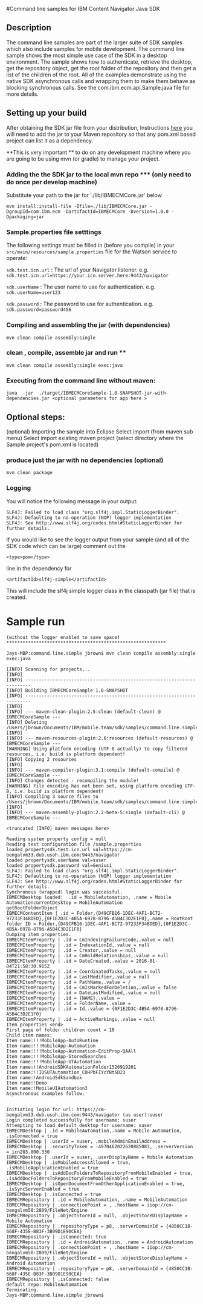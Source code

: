 
#Command line samples for IBM Content Navigator Java SDK

## Description

The command line samples are part of the larger suite of SDK samples which also include samples 
for mobile development.  The command line sample shows the most simple use case of the SDK in a 
desktop environment.  The sample shows how to authenticate, retrieve the desktop, get the repository object, 
get the root folder of the repository and then get a list of the children of the root.  All of the examples 
demonstrate using the native SDK asynchronous calls and wrapping them to make them behave as blocking 
synchronous calls.   See the com.ibm.ecm.api.Sample.java file for more details.  


## Setting up your build
After obtaining the SDK jar file from your distribution, Instructions [here](https://ibm-ecm.github.io/ibm-navigator-javasdk/site/download/index.html) 
you will need to add the jar to your Maven repository
so that any pom.xml based project can list it as a dependency. 

**This is very important ** to do on any development machine where you are 
going to be using mvn (or gradle) to manage your project. 

### Adding the the SDK jar to the local mvn repo  ***  (only need to do once per develop machine)
Substitute your path to the jar for './lib/IBMECMCore.jar' below

    mvn install:install-file -Dfile=./lib/IBMECMCore.jar -DgroupId=com.ibm.ecm -DartifactId=IBMECMCore -Dversion=1.0.0 -Dpackaging=jar

### Sample.properties file setttings
The following settings must be filled in (before you compile) in your `src/main/resources/sample.properties` file for the Watson service to operate:

`sdk.test.icn.url` : The url of your Navigator listener. 
e.g. `sdk.test.icn.url=https://your.icn.server.here:9443/navigator`

`sdk.userName` : The user name to use for authentication. 
e.g. `sdk.userName=user123`

`sdk.password` : The password to use for authentication. 
e.g. `sdk.password=password456`


### Compiling and assembling the jar (with dependencies) 
    mvn clean compile assembly:single
  
### clean , compile, assemble jar and run **
    mvn clean compile assembly:single exec:java

### Executing from the command line without maven:
    java  -jar  ./target/IBMECMCoreSample-1.0-SNAPSHOT-jar-with-dependencies.jar <optional parameters for app here >
  

## Optional steps:
(optional) Importing the sample into Eclipse
Select import (from maven sub menu)
Select import existing maven project (select directory where the Sample project's pom.xml is located)

### produce just the jar with no dependencies (optional)
    mvn clean package


### Logging
You will notice the following message in your output:

    SLF4J: Failed to load class "org.slf4j.impl.StaticLoggerBinder".
    SLF4J: Defaulting to no-operation (NOP) logger implementation
    SLF4J: See http://www.slf4j.org/codes.html#StaticLoggerBinder for further details.

If you would like to see the logger output from your sample (and all of the SDK code which can be large) 
comment out the

    <type>pom</type>
    
line in the dependency for 

    <artifactId>slf4j-simple</artifactId>
    
This will include the slf4j simple logger class in the classpath (jar file) that is created.        
            
            
 

# Sample run 
    (without the logger enabled to save space)
    ***********************************************************

    Jays-MBP:command.line.simple jbrown$ mvn clean compile assembly:single exec:java

    [INFO] Scanning for projects...
    [INFO]                                                                         
    [INFO] ------------------------------------------------------------------------
    [INFO] Building IBMECMCoreSample 1.0-SNAPSHOT
    [INFO] ------------------------------------------------------------------------
    [INFO] 
    [INFO] --- maven-clean-plugin:2.5:clean (default-clean) @ IBMECMCoreSample ---
    [INFO] Deleting /Users/jbrown/Documents/IBM/mobile.team/sdk/samples/command.line.simple/target
    [INFO] 
    [INFO] --- maven-resources-plugin:2.6:resources (default-resources) @ IBMECMCoreSample ---
    [WARNING] Using platform encoding (UTF-8 actually) to copy filtered resources, i.e. build is platform dependent!
    [INFO] Copying 2 resources
    [INFO] 
    [INFO] --- maven-compiler-plugin:3.1:compile (default-compile) @ IBMECMCoreSample ---
    [INFO] Changes detected - recompiling the module!
    [WARNING] File encoding has not been set, using platform encoding UTF-8, i.e. build is platform dependent!
    [INFO] Compiling 3 source files to /Users/jbrown/Documents/IBM/mobile.team/sdk/samples/command.line.simple/target/classes
    [INFO] 
    [INFO] --- maven-assembly-plugin:2.2-beta-5:single (default-cli) @ IBMECMCoreSample ---

    <truncated [INFO] maven messages here>

    Reading system property config = null
    Reading test configuration file /sample.properties
    loaded propertysdk.test.icn.url val=https://cm-bengalvm33.dub.usoh.ibm.com:9443/navigator
    loaded propertysdk.userName val=suser
    loaded propertysdk.password val=Genius1
    SLF4J: Failed to load class "org.slf4j.impl.StaticLoggerBinder".
    SLF4J: Defaulting to no-operation (NOP) logger implementation
    SLF4J: See http://www.slf4j.org/codes.html#StaticLoggerBinder for further details.
    Synchronous (wrapped) login was successful.
    IBMECMDesktop loaded:  .id = MobileAutomation, .name = Mobile AutomationcurrentDesktop = MobileAutomation
    getRootFolderObject
    IBMECMContentItem | .id = Folder,{D49CFB16-1DEC-4AF1-BC72-97233F34BDED},{0F1E2D3C-4B5A-6978-8796-A5B4C3D2E1F0},.name = RootRoot folder ID = Folder,{D49CFB16-1DEC-4AF1-BC72-97233F34BDED},{0F1E2D3C-4B5A-6978-8796-A5B4C3D2E1F0}
    Dumping item properties.
    IBMECMItemProperty | .id = CmIndexingFailureCode,.value = null
    IBMECMItemProperty | .id = IndexationId,.value = null
    IBMECMItemProperty | .id = Creator,.value = null
    IBMECMItemProperty | .id = CmHoldRelationships,.value = null
    IBMECMItemProperty | .id = DateCreated,.value = 2016-01-04T21:58:30.915Z
    IBMECMItemProperty | .id = CoordinatedTasks,.value = null
    IBMECMItemProperty | .id = LastModifier,.value = null
    IBMECMItemProperty | .id = PathName,.value = /
    IBMECMItemProperty | .id = CmIsMarkedForDeletion,.value = false
    IBMECMItemProperty | .id = DateLastModified,.value = null
    IBMECMItemProperty | .id = {NAME},.value = 
    IBMECMItemProperty | .id = FolderName,.value = 
    IBMECMItemProperty | .id = Id,.value = {0F1E2D3C-4B5A-6978-8796-A5B4C3D2E1F0}
    IBMECMItemProperty | .id = ActiveMarkings,.value = null
    Item properties <end>
    First page of folder children count = 10
    Child item names:
    Item name:!!!MobileApp-AutoRuntime
    Item name:!!!MobileApp-Automation
    Item name:!!!MobileApp-Automation-EditProp-QAAll
    Item name:!!!MobileApp-StoredSearches
    Item name:!!!MobileApp-UTAutomation
    Item name:!!AndroidSDKAutomationFolder1526919201
    Item name:!!IOSUTAutomation_COHPbFIYcYBt5D23
    Item name:!AndroidSdkSandbox
    Item name:!Demo
    Item name:!MobileUIAutomation3
    Asynchronous examples follow.


    Initiating login for url: https://cm-bengalvm33.dub.usoh.ibm.com:9443/navigator (as user):suser
    Login completed successfully for username: suser
    Attempting to load default desktop for username: suser
    IBMECMDesktop | .id = MobileAutomation,.name = Mobile Automation, .isConnected = true
    IBMECMDesktop | .userId = suser, .mobileAdminEmailAddress = 
    IBMECMDesktop | .securityToken = -4970462022620885083, .serverVersion = icn203.800.330
    IBMECMDesktop | .userId = suser, .userDisplayName = Mobile Automation
    IBMECMDesktop | .isMobileAccessAllowed = true, .isMobileApplicationEnabled = true
    IBMECMDesktop | .isAddDocFoldersToRepositoryFromMobileEnabled = true, .isAddDocFoldersToRepositoryFromMobileEnabled = true
    IBMECMDesktop | .isOpenDocumentFromOtherApplicationEnabled = true, .isSyncServerEnabled = true
    IBMECMDesktop | .isConnected = true
    IBMECMRepository | .id = MobileAutomation, .name = MobileAutomation
    IBMECMRepository | .connectionPoint = , .hostName = iiop://cm-bengalvm58:2809/FileNet/Engine
    IBMECMRepository | .objectStoreId = null, .objectStoreDisplayName = Mobile Automation
    IBMECMRepository | .repositoryType = p8, .serverDomainId = {4850CC1B-668F-435E-B83F-3B09D1E90CEA}
    IBMECMRepository | .isConnected: true
    IBMECMRepository | .id = AndroidAutomation, .name = AndroidAutomation
    IBMECMRepository | .connectionPoint = , .hostName = iiop://cm-bengalvm58:2809/FileNet/Engine
    IBMECMRepository | .objectStoreId = null, .objectStoreDisplayName = Android Automation
    IBMECMRepository | .repositoryType = p8, .serverDomainId = {4850CC1B-668F-435E-B83F-3B09D1E90CEA}
    IBMECMRepository | .isConnected: false
    default repo: MobileAutomation
    Terminating.
    Jays-MBP:command.line.simple jbrown$ 

 
 
 
